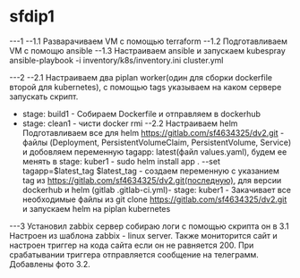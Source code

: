 # sfdip1
---1
--1.1 Разварачиваем VM с помощью terraform
--1.2 Подготавливаем VM с помощю ansible
--1.3 Настраиваем ansible и запускаем kubespray ansible-playbook -i inventory/k8s/inventory.ini cluster.yml

---2
--2.1 Настраиваем два piplan worker(один для сборки dockerfile второй для kubernetes), с помощью tags указываем на каком сервере запускать скрипт. 
- stage: build1 - Cобираем Dockerfile и отправляем в dockerhub
- stage: clean1 - чисти docker rmi
--2.2 Настраиваем helm
  Подготавливаем все для helm https://gitlab.com/sf4634325/dv2.git - файлы (Deployment, PersistentVolumeClaim, PersistentVolume, Service)
  и добовляем переменную tagapp: latest(файл values.yaml), будем ее менять в stage: kuber1 - sudo helm install app . --set tagapp=$latest_tag
  $latest_tag - создаем переменную с указанием tag из https://gitlab.com/sf4634325/dv2.git(последную), для версии dockerhub и helm
(gitlab .gitlab-ci.yml)- stage: kuber1 - Закачивает все необходимые файлы из git clone https://gitlab.com/sf4634325/dv2.git и запускаем helm на piplan kubernetes

---3
Установил zabbix сервер собираю логи с помощью скрипта он в 3.1
Настроен из шаблона zabbix - linux server. Также мониторится сайт и настроен триггер на кода сайта если он не равняется 200. При срабатывании триггера отправляется сообщение на телеграмм. Добавлены фото 3.2.


